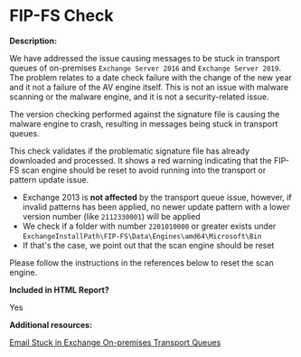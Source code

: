 # FIP-FS Check

**Description:**

We have addressed the issue causing messages to be stuck in transport queues of on-premises `Exchange Server 2016` and `Exchange Server 2019`. The problem relates to a date check failure with the change of the new year and it not a failure of the AV engine itself. This is not an issue with malware scanning or the malware engine, and it is not a security-related issue.

The version checking performed against the signature file is causing the malware engine to crash, resulting in messages being stuck in transport queues.

This check validates if the problematic signature file has already downloaded and processed. It shows a red warning indicating that the FIP-FS scan engine should be reset to avoid running into the transport or pattern update issue.

- Exchange 2013 is **not affected** by the transport queue issue, however, if invalid patterns has been applied, no newer update pattern with a lower version number (like `2112330001`) will be applied
- We check if a folder with number `2201010000` or greater exists under `ExchangeInstallPath\FIP-FS\Data\Engines\amd64\Microsoft\Bin`
- If that's the case, we point out that the scan engine should be reset

Please follow the instructions in the references below to reset the scan engine.

**Included in HTML Report?**

Yes

**Additional resources:**

[Email Stuck in Exchange On-premises Transport Queues](https://techcommunity.microsoft.com/t5/exchange-team-blog/email-stuck-in-exchange-on-premises-transport-queues/ba-p/3049447)


